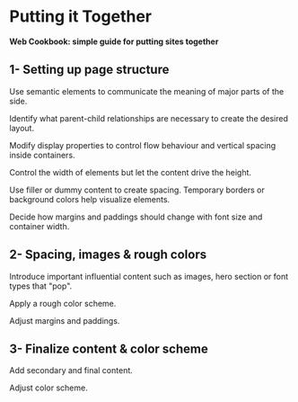 # Putting it Together

**Web Cookbook: simple guide for putting sites together**

## 1- Setting up page structure

Use semantic elements to communicate the meaning of major parts of the side.

Identify what parent-child relationships are necessary to create the desired layout.

Modify display properties to control flow behaviour and vertical spacing inside containers.

Control the width of elements but let the content drive the height.

Use filler or dummy content to create spacing. Temporary borders or background colors help visualize elements.

Decide how margins and paddings should change with font size and container width.



## 2- Spacing, images & rough colors

Introduce important influential content such as images, hero section or font types that "pop".

Apply a rough color scheme.

Adjust margins and paddings.



## 3-  Finalize content & color scheme

Add secondary and final content.

Adjust color scheme.
